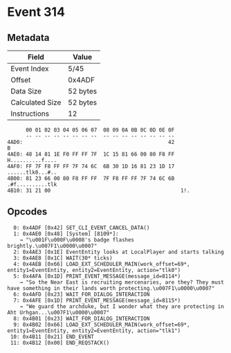 # Event 314

## Metadata

| Field           | Value    |
|-----------------|----------|
| Event Index     | 5/45     |
| Offset          | 0x4ADF   |
| Data Size       | 52 bytes |
| Calculated Size | 52 bytes |
| Instructions    | 12       |

```
      00 01 02 03 04 05 06 07  08 09 0A 0B 0C 0D 0E 0F
      -- -- -- -- -- -- -- --  -- -- -- -- -- -- -- --
4AD0:                                               42                 B
4AE0: 48 14 81 1E F0 FF FF 7F  1C 15 81 66 00 80 F8 FF  H..........f....
4AF0: FF 7F F8 FF FF 7F 74 6C  6B 30 1D 16 81 23 1D 17  ......tlk0...#..
4B00: 81 23 66 00 80 F8 FF FF  7F F8 FF FF 7F 74 6C 6B  .#f..........tlk
4B10: 31 21 00                                          1!.             
```

## Opcodes

```
  0: 0x4ADF [0x42] SET_CLI_EVENT_CANCEL_DATA()
  1: 0x4AE0 [0x48] [System] [8109*]:
    → "\u001F\u000F\u0008's badge flashes brightly.\u007F1\u0000\u0007"
  2: 0x4AE3 [0x1E] EventEntity looks at LocalPlayer and starts talking
  3: 0x4AE8 [0x1C] WAIT(30* ticks)
  4: 0x4AEB [0x66] LOAD_EXT_SCHEDULER_MAIN(work_offset=69*, entity1=EventEntity, entity2=EventEntity, action="tlk0")
  5: 0x4AFA [0x1D] PRINT_EVENT_MESSAGE(message_id=8114*)
    → "So the Near East is recruiting mercenaries, are they? They must have something in their lands worth protecting.\u007F1\u0000\u0007"
  6: 0x4AFD [0x23] WAIT_FOR_DIALOG_INTERACTION
  7: 0x4AFE [0x1D] PRINT_EVENT_MESSAGE(message_id=8115*)
    → "We guard the archduke, but I wonder what they are protecting in Aht Urhgan...\u007F1\u0000\u0007"
  8: 0x4B01 [0x23] WAIT_FOR_DIALOG_INTERACTION
  9: 0x4B02 [0x66] LOAD_EXT_SCHEDULER_MAIN(work_offset=69*, entity1=EventEntity, entity2=EventEntity, action="tlk1")
 10: 0x4B11 [0x21] END_EVENT
 11: 0x4B12 [0x00] END_REQSTACK()
```

